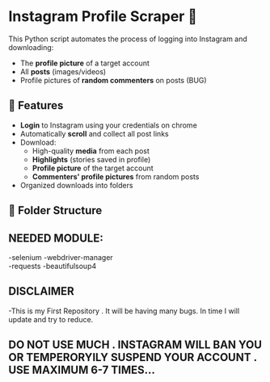 # Instagram Profile Scraper 📸

This Python script automates the process of logging into Instagram and downloading:

- The **profile picture** of a target account
- All **posts** (images/videos)
- Profile pictures of **random commenters** on posts (BUG)

## 🚀 Features

- **Login** to Instagram using your credentials on chrome
- Automatically **scroll** and collect all post links
- Download:
  - High-quality **media** from each post
  - **Highlights** (stories saved in profile)
  - **Profile picture** of the target account
  - **Commenters' profile pictures** from random posts
- Organized downloads into folders

## 📁 Folder Structure

## NEEDED MODULE:
  -selenium
  -webdriver-manager	
  -requests
  -beautifulsoup4

## DISCLAIMER
  -This is my First Repository . It will be having many bugs. In time I will update and try to reduce.


##   DO NOT USE MUCH . INSTAGRAM WILL BAN YOU OR TEMPERORYILY SUSPEND YOUR ACCOUNT . USE MAXIMUM 6-7 TIMES...
